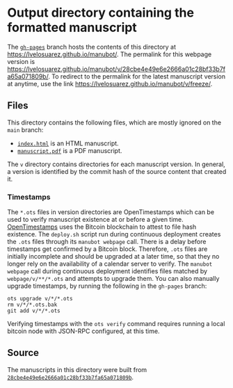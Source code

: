 # Output directory containing the formatted manuscript

The [`gh-pages`](https://github.com/lvelosuarez/manubot/tree/gh-pages) branch hosts the contents of this directory at <https://lvelosuarez.github.io/manubot/>.
The permalink for this webpage version is <https://lvelosuarez.github.io/manubot/v/28cbe4e49e6e2666a01c28bf33b7fa65a071809b/>.
To redirect to the permalink for the latest manuscript version at anytime, use the link <https://lvelosuarez.github.io/manubot/v/freeze/>.

## Files

This directory contains the following files, which are mostly ignored on the `main` branch:

+ [`index.html`](index.html) is an HTML manuscript.
+ [`manuscript.pdf`](manuscript.pdf) is a PDF manuscript.

The `v` directory contains directories for each manuscript version.
In general, a version is identified by the commit hash of the source content that created it.

### Timestamps

The `*.ots` files in version directories are OpenTimestamps which can be used to verify manuscript existence at or before a given time.
[OpenTimestamps](https://opentimestamps.org/) uses the Bitcoin blockchain to attest to file hash existence.
The `deploy.sh` script run during continuous deployment creates the `.ots` files through its `manubot webpage` call.
There is a delay before timestamps get confirmed by a Bitcoin block.
Therefore, `.ots` files are initially incomplete and should be upgraded at a later time, so that they no longer rely on the availability of a calendar server to verify.
The `manubot webpage` call during continuous deployment identifies files matched by `webpage/v/**/*.ots` and attempts to upgrade them.
You can also manually upgrade timestamps, by running the following in the `gh-pages` branch:

```shell
ots upgrade v/*/*.ots
rm v/*/*.ots.bak
git add v/*/*.ots
```

Verifying timestamps with the `ots verify` command requires running a local bitcoin node with JSON-RPC configured, at this time.

## Source

The manuscripts in this directory were built from
[`28cbe4e49e6e2666a01c28bf33b7fa65a071809b`](https://github.com/lvelosuarez/manubot/commit/28cbe4e49e6e2666a01c28bf33b7fa65a071809b).
